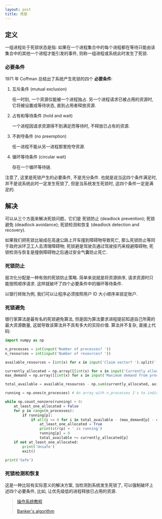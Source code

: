 ```yaml
---
layout: post
title: 死锁
---
```


## 定义

一组进程处于死锁状态是指: 如果在一个进程集合中的每个进程都在等待只能由该集合中的其他一个进程才能引发的事件,
则称一组进程或系统此时发生了死锁.

### 必要条件

1971 年 Coffman 总结出了系统产生死锁的四个 **必要条件**:

1. 互斥条件 (mutual exclusion)

    任一时刻, 一个资源仅能被一个进程独占. 另一个进程请求已被占用的资源时,
    它将被设置成等待状态, 直到占用者释放资源.

2. 占有和等待条件 (hold and wait)

    一个进程因请求资源得不到满足而等待时, 不释放已占有的资源.

3. 不剥夺条件 (no preemption)

    任一进程不能从另一进程那里抢夺资源.
    
4. 循环等待条件 (circular wait)

    存在一个循环等待链.

注意了, 这里是死锁产生的必要条件, 不是充分条件.
也就是说当这四个条件满足时, 并不是说系统此时一定发生死锁了,
但是当系统发生死锁时, 这四个条件一定是满足的.

## 解决

可以从三个方面来解决死锁问题，它们是 死锁防止 (deadlock prevention);
死锁避免 (deadlock avoidance); 死锁检测和恢复 (deadlock detection and recovery).

如果我们把死锁比喻成在高速公路上开车撞到障碍物导致死亡, 
那么死锁防止等同于政府派环卫工人去清理障碍物; 死锁避是驾驶员通过驾驶技巧来规避障碍物;
死锁检测与恢复是撞倒障碍物之后通过安全气囊防止死亡.

### 死锁防止

层次化分配是一种有效的死锁防止策略. 简单来说就是将资源排序, 请求资源时只能按照顺序请求.
这样就破坏了四个必要条件中的循环等待条件.

以银行转账为例, 我们可以让程序必须按照用户 ID 大小顺序来锁定账户.

### 死锁避免

银行家算法是最有名的死锁避免算法, 但是因为算法要求进程提前知道自己所需的最大资源数量,
这就导致该算法并不具有多大的实际价值. 算法并不复杂, 直接上代码:

``` python
import numpy as np

n_processes = int(input('Number of processes? '))
n_resources = int(input('Number of resources? '))

available_resources = [int(x) for x in input('Claim vector? ').split(' ')]

currently_allocated = np.array([[int(x) for x in input('Currently allocated for process ' + str(i + 1) + '? ').split(' ')] for i in range(n_processes)])
max_demand = np.array([[int(x) for x in input('Maximum demand from process ' + str(i + 1) + '? ').split(' ')] for i in range(n_processes)])

total_available = available_resources - np.sum(currently_allocated, axis=0)

running = np.ones(n_processes) # An array with n_processes 1's to indicate if process is yet to run

while np.count_nonzero(running) > 0:
	at_least_one_allocated = False
	for p in range(n_processes):
		if running[p]:
			if all(i >= 0 for i in total_available - (max_demand[p] - currently_allocated[p])):
				at_least_one_allocated = True
				print(str(p) + ' is running')
				running[p] = 0
				total_available += currently_allocated[p]
	if not at_least_one_allocated:
		print('Unsafe')
		exit()
				
print('Safe')
```

### 死锁检测和恢复

这是一种比较有实际意义的解决方案, 当检测到系统发生死锁了,
可以强制破坏上述四个必要条件, 比如, 让优先级低的进程释放已占用的资源.
 
> [操作系统教程](https://book.douban.com/subject/3100348/)
>
> [Banker's algorithm](https://en.wikipedia.org/wiki/Banker%27s_algorithm)
